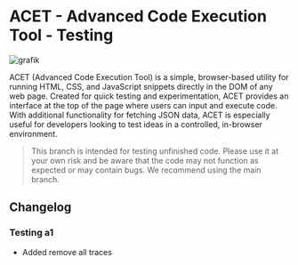 # ACET - Advanced Code Execution Tool - Testing
![grafik](https://github.com/user-attachments/assets/35ec3c0c-4fc0-415a-bb65-38b817f58edf)

ACET (Advanced Code Execution Tool) is a simple, browser-based utility for running HTML, CSS, and JavaScript snippets directly in the DOM of any web page. Created for quick testing and experimentation, ACET provides an interface at the top of the page where users can input and execute code. With additional functionality for fetching JSON data, ACET is especially useful for developers looking to test ideas in a controlled, in-browser environment.
> This branch is intended for testing unfinished code. Please use it at your own risk and be aware that the code may not function as expected or may contain bugs. We recommend using the main branch.

## Changelog
### Testing a1
- Added remove all traces
